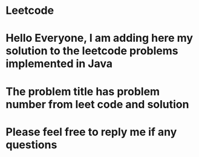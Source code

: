 # Leetcode
# Hello Everyone, I am adding here my solution to the leetcode problems implemented in Java
# The problem title has problem number from leet code and solution
# Please feel free to reply me if any questions
